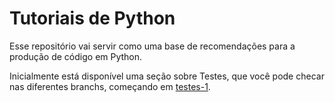 # Tutoriais de Python

Esse repositório vai servir como uma base de recomendações para a produção de código em Python.

Inicialmente está disponível uma seção sobre Testes, que você pode checar nas diferentes branchs, começando em [testes-1](https://github.com/gabrielmotaa/python-tutoriais/tree/testes-1).